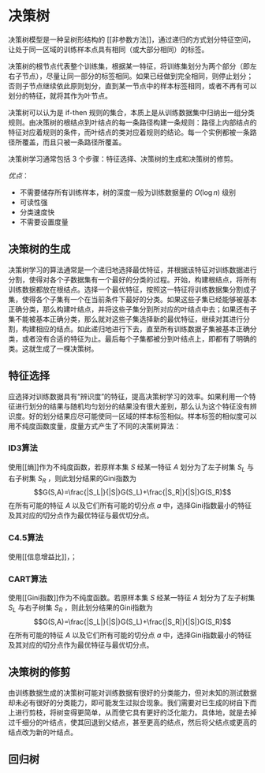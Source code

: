 # 决策树

决策树模型是一种呈树形结构的 [[非参数方法]]，通过递归的方式划分特征空间，让处于同一区域的训练样本点具有相同（或大部分相同）的标签。

决策树的根节点代表整个训练集，根据某一特征，将训练集划分为两个部分（即左右子节点），尽量让同一部分的标签相同。如果已经做到完全相同，则停止划分；否则子节点继续依此原则划分，直到某一节点中的样本标签相同，或者不再有可以划分的特征，就将其作为叶节点。

决策树可以认为是 if-then 规则的集合，本质上是从训练数据集中归纳出一组分类规则。由决策树的根结点到叶结点的每一条路径构建一条规则：路径上内部结点的特征对应着规则的条件，而叶结点的类对应着规则的结论。每一个实例都被一条路径所覆盖，而且只被一条路径所覆盖。

决策树学习通常包括 3 个步骤：特征选择、决策树的生成和决策树的修剪。

*优点*：
+ 不需要储存所有训练样本，树的深度一般为训练数据量的 $O(\log n)$ 级别
+ 可读性强
+ 分类速度快
+ 不需要设置度量

## 决策树的生成

决策树学习的算法通常是一个递归地选择最优特征，并根据该特征对训练数据进行分割，使得对各个子数据集有一个最好的分类的过程。开始，构建根结点，将所有训练数据都放在根结点。选择一个最优特征，按照这一特征将训练数据集分割成子集，使得各个子集有一个在当前条件下最好的分类。如果这些子集已经能够被基本正确分类，那么构建叶结点，并将这些子集分到所对应的叶结点中去；如果还有子集不能被基本正确分类，那么就对这些子集选择新的最优特征，继续对其进行分割，构建相应的结点。如此递归地进行下去，直至所有训练数据子集被基本正确分类，或者没有合适的特征为止。最后每个子集都被分到叶结点上，即都有了明确的类。这就生成了一棵决策树。

## 特征选择

应选择对训练数据具有“辨识度”的特征，提高决策树学习的效率。如果利用一个特征进行划分的结果与随机均匀划分的结果没有很大差别，那么认为这个特征没有辨识度。好的划分结果应尽可能使同一区域的样本标签相似。样本标签的相似度可以用不纯度函数度量，度量方式产生了不同的决策树算法：

### ID3算法

使用[[熵]]作为不纯度函数，若原样本集 $S$ 经某一特征 $A$ 划分为了左子树集 $S_{L}$ 与右子树集 $S_R$ ，则此划分结果的Gini指数为
$$G(S,A)=\frac{|S_L|}{|S|}G(S_L)+\frac{|S_R|}{|S|}G(S_R)$$
在所有可能的特征 $A$ 以及它们所有可能的切分点 $a$ 中，选择Gini指数最小的特征及其对应的切分点作为最优特征与最优切分点。


### C4.5算法

使用[[信息增益比]]，；

### CART算法

使用[[Gini指数]]作为不纯度函数。若原样本集 $S$ 经某一特征 $A$ 划分为了左子树集 $S_{L}$ 与右子树集 $S_R$ ，则此划分结果的Gini指数为
$$G(S,A)=\frac{|S_L|}{|S|}G(S_L)+\frac{|S_R|}{|S|}G(S_R)$$
在所有可能的特征 $A$ 以及它们所有可能的切分点 $a$ 中，选择Gini指数最小的特征及其对应的切分点作为最优特征与最优切分点。

## 决策树的修剪

由训练数据生成的决策树可能对训练数据有很好的分类能力，但对未知的测试数据却未必有很好的分类能力，即可能发生过拟合现象。我们需要对已生成的树自下而上进行剪枝，将树变得更简单，从而使它具有更好的泛化能力。具体地，就是去掉过千细分的叶结点，使其回退到父结点，甚至更高的结点，然后将父结点或更高的结点改为新的叶结点。

## 回归树

